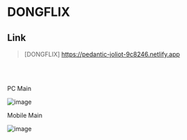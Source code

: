 # DONGFLIX

## Link

> [DONGFLIX] https://pedantic-joliot-9c8246.netlify.app

<br><br>

PC Main

![image](https://user-images.githubusercontent.com/76733178/141601107-e108e379-edc3-453a-95ea-6a5d926e78de.png)

Mobile Main

![image](https://user-images.githubusercontent.com/76733178/141601179-bdb0426e-abef-4245-8177-a67f968d963f.png)
